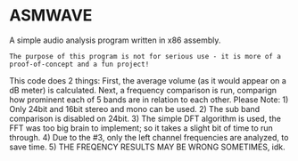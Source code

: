 # ASMWAVE
 A simple audio analysis program written in x86 assembly.

	The purpose of this program is not for serious use - it is more of a proof-of-concept and a fun project!
This code does 2 things: First, the average volume (as it would appear on a dB meter) is calculated. 
Next, a frequency comparison is run, comparign how prominent each of 5 bands are in relation to each other. 
Please Note: 1) Only 24bit and 16bit stereo and mono can be used. 
2) The sub band comparison is disabled on 24bit. 
3) The simple DFT algorithm is used, the FFT was too big brain to implement; so
it takes a slight bit of time to run through. 
4) Due to the #3, only the left channel frequencies are analyzed, to save time. 5) THE FREQENCY RESULTS MAY BE WRONG SOMETIMES, idk.
